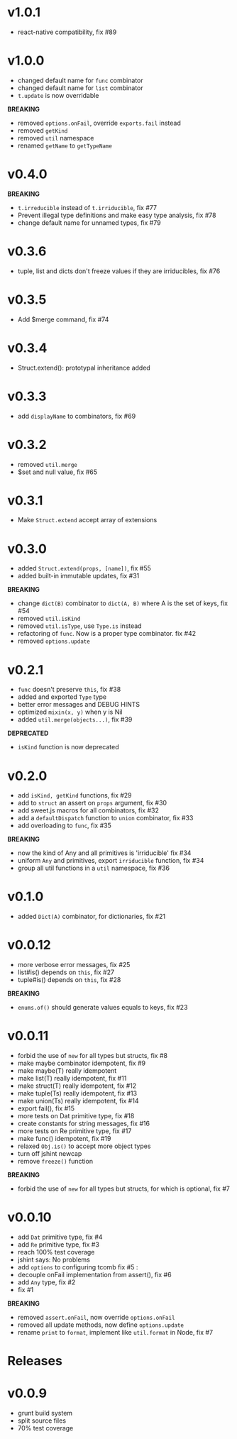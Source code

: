 # v1.0.1

- react-native compatibility, fix #89

# v1.0.0

- changed default name for `func` combinator
- changed default name for `list` combinator
- `t.update` is now overridable

**BREAKING**

- removed `options.onFail`, override `exports.fail` instead
- removed `getKind`
- removed `util` namespace
- renamed `getName` to `getTypeName`

# v0.4.0

**BREAKING**

- `t.irreducible` instead of `t.irriducible`, fix #77
- Prevent illegal type definitions and make easy type analysis, fix #78
- change default name for unnamed types, fix #79

# v0.3.6

- tuple, list and dicts don't freeze values if they are irriducibles, fix #76

# v0.3.5

- Add $merge command, fix #74

# v0.3.4

- Struct.extend(): prototypal inheritance added

# v0.3.3

- add `displayName` to combinators, fix #69

# v0.3.2

- removed `util.merge`
- $set and null value, fix #65

# v0.3.1

- Make `Struct.extend` accept array of extensions

# v0.3.0

- added `Struct.extend(props, [name])`, fix #55
- added built-in immutable updates, fix #31

**BREAKING**

- change `dict(B)` combinator to `dict(A, B)` where A is the set of keys, fix #54
- removed `util.isKind`
- removed `util.isType`, use `Type.is` instead
- refactoring of `func`. Now is a proper type combinator. fix #42
- removed `options.update`

# v0.2.1

- `func` doesn't preserve `this`, fix #38
- added and exported `Type` type
- better error messages and DEBUG HINTS
- optimized `mixin(x, y)` when y is Nil
- added `util.merge(objects...)`, fix #39

**DEPRECATED**

- `isKind` function is now deprecated

# v0.2.0

- add `isKind, getKind` functions, fix #29
- add to `struct` an assert on `props` argument, fix #30
- add sweet.js macros for all combinators, fix #32
- add a `defaultDispatch` function to `union` combinator, fix #33
- add overloading to `func`, fix #35

**BREAKING**

- now the kind of Any and all primitives is 'irriducible' fix #34
- uniform `Any` and primitives, export `irriducible` function, fix #34
- group all util functions in a `util` namespace, fix #36

# v0.1.0

- added `Dict(A)` combinator, for dictionaries, fix #21

# v0.0.12

- more verbose error messages, fix #25
- list#is() depends on `this`, fix #27
- tuple#is() depends on `this`, fix #28

**BREAKING**

- `enums.of()` should generate values equals to keys, fix #23

# v0.0.11

- forbid the use of `new` for all types but structs, fix #8
- make maybe combinator idempotent, fix #9
- make maybe(T) really idempotent
- make list(T) really idempotent, fix #11
- make struct(T) really idempotent, fix #12
- make tuple(Ts) really idempotent, fix #13
- make union(Ts) really idempotent, fix #14
- export fail(), fix #15
- more tests on Dat primitive type, fix #18
- create constants for string messages, fix #16
- more tests on Re primitive type, fix #17
- make func() idempotent, fix #19
- relaxed `Obj.is()` to accept more object types
- turn off jshint newcap
- remove `freeze()` function

**BREAKING**

- forbid the use of `new` for all types but structs, for which is optional, fix #7

# v0.0.10

- add `Dat` primitive type, fix #4
- add `Re` primitive type, fix #3
- reach 100% test coverage
- jshint says: No problems
- add `options` to configuring tcomb fix #5 :
- decouple onFail implementation from assert(), fix #6
- add `Any` type, fix #2
- fix #1

**BREAKING**

- removed `assert.onFail`, now override `options.onFail`
- removed all update methods, now define `options.update`
- rename `print` to `format`, implement like `util.format` in Node, fix #7

Releases
========

# v0.0.9

- grunt build system
- split source files
- 70% test coverage
